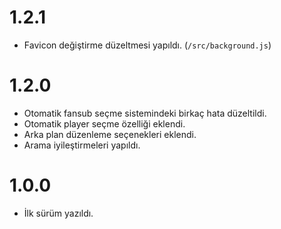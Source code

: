 # 1.2.1
- Favicon değiştirme düzeltmesi yapıldı. (`/src/background.js`)

# 1.2.0
- Otomatik fansub seçme sistemindeki birkaç hata düzeltildi.
- Otomatik player seçme özelliği eklendi.
- Arka plan düzenleme seçenekleri eklendi.
- Arama iyileştirmeleri yapıldı.

# 1.0.0
- İlk sürüm yazıldı.
